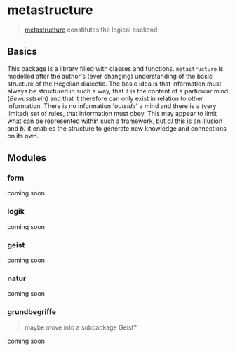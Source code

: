 # metastructure
> [metastructure](https://github.com/MultifokalHirn/superstructure/blob/dev/superstructure/metastructure) constitutes the logical backend

## Basics
This package is a library filled with classes and functions. `metastructure` is modelled after the author's (ever changing) understanding of the basic structure of the Hegelian dialectic. The basic idea is that information must always be structured in such a way, that it is the content of a particular mind (_Bewusstsein_) and that it therefore can only exist in relation to other information. There is no information '_outside_' a mind and there is a (very limited) set of rules, that information must obey. This may appear to limit what can be represented within such a framework, but _a)_ this is an illusion and _b)_ it enables the structure to generate new knowledge and connections on its own.

## Modules


### form

coming soon

### logik

coming soon

### geist

coming soon

### natur

coming soon


### grundbegriffe
> maybe move into a subpackage Geist?

coming soon
